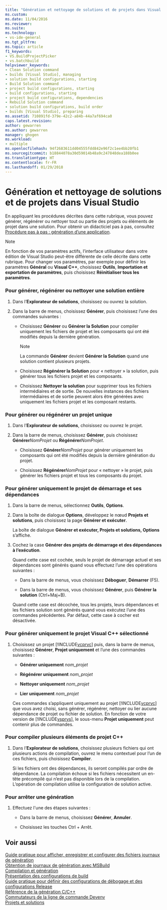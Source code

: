 ```yaml
---
title: "Génération et nettoyage de solutions et de projets dans Visual Studio | Microsoft Docs"
ms.custom: 
ms.date: 11/04/2016
ms.reviewer: 
ms.suite: 
ms.technology:
- vs-ide-general
ms.tgt_pltfrm: 
ms.topic: article
f1_keywords:
- VS.BuildProjectPicker
- vs.batchbuild
helpviewer_keywords:
- Clean Solution command
- builds [Visual Studio], managing
- solution build configurations, starting
- Build Solution command
- project build configurations, starting
- build configurations, starting
- project build configurations, dependencies
- Rebuild Solution command
- solution build configurations, build order
- builds [Visual Studio], preparing
ms.assetid: 710891fd-379e-42c2-a84b-44a7af694ca0
caps.latest.revision: 
author: gewarren
ms.author: gewarren
manager: ghogen
ms.workload:
- multiple
ms.openlocfilehash: 94f2683611dd04555fdd842e96f2c1ee4bb20fb1
ms.sourcegitcommit: b18844078a30d59014b48a9c247848dea188b0ee
ms.translationtype: HT
ms.contentlocale: fr-FR
ms.lasthandoff: 01/29/2018
---
```

# <a name="building-and-cleaning-projects-and-solutions-in-visual-studio"></a>Génération et nettoyage de solutions et de projets dans Visual Studio
En appliquant les procédures décrites dans cette rubrique, vous pouvez générer, régénérer ou nettoyer tout ou partie des projets ou éléments de projet dans une solution. Pour obtenir un didacticiel pas à pas, consultez [Procédure pas à pas : génération d’une application](../ide/walkthrough-building-an-application.md).  
  
> [!NOTE]
> En fonction de vos paramètres actifs, l’interface utilisateur dans votre édition de Visual Studio peut-être différente de celle décrite dans cette rubrique. Pour changer vos paramètres, par exemple pour définir les paramètres **Général** ou **Visual C++**, choisissez **Outils**, **Importation et exportation de paramètres**, puis choisissez **Réinitialiser tous les paramètres**.
  
### <a name="to-build-rebuild-or-clean-an-entire-solution"></a>Pour générer, régénérer ou nettoyer une solution entière  
  
1.  Dans l’**Explorateur de solutions**, choisissez ou ouvrez la solution.  
  
2.  Dans la barre de menus, choisissez **Générer**, puis choisissez l’une des commandes suivantes :  
  
    -   Choisissez **Générer** ou **Générer la Solution** pour compiler uniquement les fichiers de projet et les composants qui ont été modifiés depuis la dernière génération.  
  
        > [!NOTE]
        >  La commande **Générer** devient **Générer la Solution** quand une solution contient plusieurs projets.  
  
    -   Choisissez **Régénérer la Solution** pour « nettoyer » la solution, puis générer tous les fichiers projet et les composants.  
  
    -   Choisissez **Nettoyer la solution** pour supprimer tous les fichiers intermédiaires et de sortie. De nouvelles instances des fichiers intermédiaires et de sortie peuvent alors être générées avec uniquement les fichiers projet et les composant restants.  
  
### <a name="to-build-or-rebuild-a-single-project"></a>Pour générer ou régénérer un projet unique  
  
1.  Dans l’**Explorateur de solutions**, choisissez ou ouvrez le projet.  
  
2.  Dans la barre de menus, choisissez **Générer**, puis choisissez **Générer***NomProjet* ou **Régénérer***NomProjet*.  
  
    -   Choisissez **Générer***NomProjet* pour générer uniquement les composants qui ont été modifiés depuis la dernière génération du projet.  
  
    -   Choisissez **Régénérer***NomProjet* pour « nettoyer » le projet, puis générer les fichiers projet et tous les composants du projet.  
  
### <a name="to-build-only-the-startup-project-and-its-dependencies"></a>Pour générer uniquement le projet de démarrage et ses dépendances  
  
1.  Dans la barre de menus, sélectionnez **Outils**, **Options**.  
  
2.  Dans la boîte de dialogue **Options**, développez le nœud **Projets et solutions**, puis choisissez la page **Générer et exécuter**.  
  
     La boîte de dialogue **Générer et exécuter, Projets et solutions, Options** s’affiche.  
  
3.  Cochez la case **Générer des projets de démarrage et des dépendances à l’exécution**.  
  
     Quand cette case est cochée, seuls le projet de démarrage actuel et ses dépendances sont générés quand vous effectuez l’une des opérations suivantes :  
  
    -   Dans la barre de menus, vous choisissez **Déboguer**, **Démarrer** (F5).  
  
    -   Dans la barre de menus, vous choisissez **Générer**, puis **Générer la solution** (Ctrl+Maj+B).  
  
    Quand cette case est décochée, tous les projets, leurs dépendances et les fichiers solution sont générés quand vous exécutez l’une des commandes précédentes. Par défaut, cette case à cocher est désactivée.  
  
### <a name="to-build-only-the-selected-visual-c-project"></a>Pour générer uniquement le projet Visual C++ sélectionné  
  
1.  Choisissez un projet [!INCLUDE[vcprvc](../code-quality/includes/vcprvc_md.md)] puis, dans la barre de menus, choisissez **Générer**, **Projet uniquement** et l’une des commandes suivantes :  
  
    -   **Générer uniquement** *nom_projet*  
  
    -   **Régénérer uniquement** *nom_projet*  
  
    -   **Nettoyer uniquement** *nom_projet*  
  
    -   **Lier uniquement** *nom_projet*  
  
    Ces commandes s’appliquent uniquement au projet [!INCLUDE[vcprvc](../code-quality/includes/vcprvc_md.md)] que vous avez choisi, sans générer, régénérer, nettoyer ou lier aucune dépendance de projet ou fichier de solution. En fonction de votre version de [!INCLUDE[vsprvs](../code-quality/includes/vsprvs_md.md)], le sous-menu **Projet uniquement** peut contenir plus de commandes.  
  
### <a name="to-compile-multiple-c-project-items"></a>Pour compiler plusieurs éléments de projet C++  
  
1.  Dans l’**Explorateur de solutions**, choisissez plusieurs fichiers qui ont plusieurs actions de compilation, ouvrez le menu contextuel pour l’un de ces fichiers, puis choisissez **Compiler**.  
  
    Si les fichiers ont des dépendances, ils seront compilés par ordre de dépendance. La compilation échoue si les fichiers nécessitent un en-tête précompilé qui n’est pas disponible lors de la compilation. L’opération de compilation utilise la configuration de solution active.  
  
### <a name="to-stop-a-build"></a>Pour arrêter une génération  
  
1.  Effectuez l'une des étapes suivantes :  
  
    -   Dans la barre de menus, choisissez **Générer**, **Annuler**.  
  
    -   Choisissez les touches Ctrl + Arrêt.  
  
## <a name="see-also"></a>Voir aussi

[Guide pratique pour afficher, enregistrer et configurer des fichiers journaux de génération](../ide/how-to-view-save-and-configure-build-log-files.md)  
[Obtention de journaux de génération avec MSBuild](../msbuild/obtaining-build-logs-with-msbuild.md)  
[Compilation et génération](../ide/compiling-and-building-in-visual-studio.md)  
[Présentation des configurations de build](../ide/understanding-build-configurations.md)  
[Guide pratique pour définir des configurations de débogage et des configurations Release](../debugger/how-to-set-debug-and-release-configurations.md)  
[Référence de la génération C/C++](/cpp/build/reference/c-cpp-building-reference)  
[Commutateurs de la ligne de commande Devenv](../ide/reference/devenv-command-line-switches.md)  
[Projets et solutions](../ide/solutions-and-projects-in-visual-studio.md)